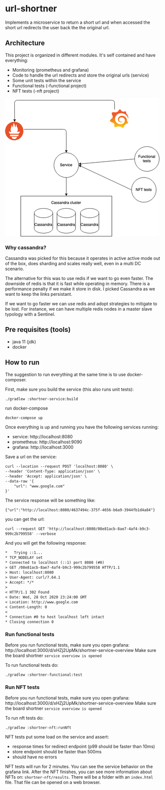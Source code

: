 # url-shortner
Implements a microservice to return a short url and when accessed the short url redirects the user back the the original url.

## Architecture

This project is organized in different modules. It's self contained and have everything:
- Monitoring (prometheus and grafana)
- Code to handle the url redirects and store the original urls (service)
- Some unit tests within the service
- Functional tests (-functional project)
- NFT tests (-nft project)


![alt text](diagram.png "Logo Title Text 1")

### Why cassandra?
Cassandra was picked for this because it operates in active active mode out of the box, does sharding and scales really well, even in a multi DC scenario.

The alternative for this was to use redis if we want to go even faster. The downside of redis is that it is fast while operating in memory. There is a performance penalty if we make it store in disk.
I picked Cassandra as we want to keep the links persistant.

If we want to go faster we can use redis and adopt strategies to mitigate to be lost. For instance, we can have multiple redis nodes in a master slave typology with a Sentinel. 

## Pre requisites (tools)
- java 11 (jdk)
- docker

## How to run
The suggestion to run everything at the same time is to use docker-composer.

First, make sure you build the service (this also runs unit tests):

```
./gradlew :shortner-service:build
```

run docker-compose
```
docker-compose up
```

Once everything is up and running you have the following services running:

- service: http://localhost:8080
- prometheus: http://localhost:9090
- grafana: http://localhost:3000


Save a url on the service:
```
curl --location --request POST 'localhost:8080' \
--header 'Content-Type: application/json' \
--header 'Accept: application/json' \
--data-raw '{
    "url": "www.google.com"
}'
```

The service response will be something like:

```
{"url":"http://localhost:8080/4637494c-375f-4656-b6a9-3944fb1d4a84"}
```


you can get the url:
```
curl --request GET 'http://localhost:8080/08e81acb-8ae7-4af4-b9c3-999c2b799558' --verbose
```

And you will get the following response:
```
*   Trying ::1...
* TCP_NODELAY set
* Connected to localhost (::1) port 8080 (#0)
> GET /08e81acb-8ae7-4af4-b9c3-999c2b799558 HTTP/1.1
> Host: localhost:8080
> User-Agent: curl/7.64.1
> Accept: */*
>
< HTTP/1.1 302 Found
< Date: Wed, 28 Oct 2020 23:24:00 GMT
< Location: http://www.google.com
< Content-Length: 0
<
* Connection #0 to host localhost left intact
* Closing connection 0
```

### Run functional tests
Before you run functional tests, make sure you open grafana: http://localhost:3000/d/xHZj2UpMk/shortner-service-overview
Make sure the board shortner `service overview is opened`

To run functional tests do:
```
./gradlew :shortner-functional:test
```

### Run NFT tests 
Before you run functional tests, make sure you open grafana: http://localhost:3000/d/xHZj2UpMk/shortner-service-overview
Make sure the board shortner `service overview is opened`

To run nft tests do:

```
./gradlew :shortner-nft:runNft
```


NFT tests put some load on the service and assert:
- response times for redirect endpoint (p99 should be faster than 10ms)
- store endpoint should be faster than 500ms
- should have no errors


NFT tests will run for 2 minutes. You can see the service behavior on the grafana link.
After the NFT finishes, you can see more information about NFTs on: `shortner-nft/results`. There will be a folder with an `index.html` file. That file can be opened on a web browser.